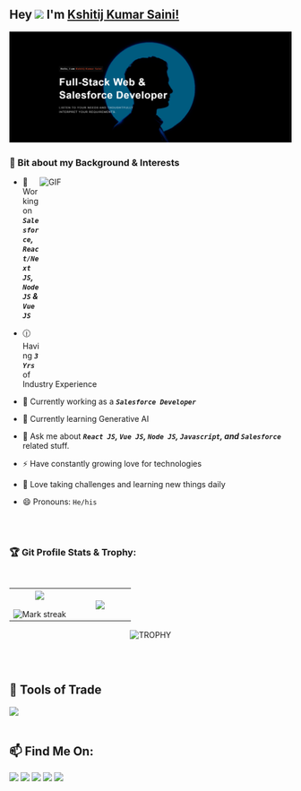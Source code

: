 ### <h2 dir="auto">Hey <img src="https://media.giphy.com/media/hvRJCLFzcasrR4ia7z/giphy.gif" width="25px"> I'm [Kshitij Kumar Saini!](https://kshitij-kumar-saini.vercel.app)</h2>

 <img src="/assets/banner.png" alt="banner">

### 🤔 Bit about my Background & Interests

<a target="_blank">
  <img align="right" top="600" height="350" width="450" alt="GIF" src="https://media.giphy.com/media/SWoSkN6DxTszqIKEqv/giphy.gif">
</a>

- 🔭 Working on ***`Salesforce`, `React/Next JS`, `Node JS` & `Vue JS`***

- 🕧 Having ***`3 Yrs`*** of Industry Experience

- 🌱 Currently working as a ***`Salesforce Developer`***

- 🤖 Currently learning Generative AI
  
- 💬 Ask me about ***`React JS`, `Vue JS`, `Node JS`, `Javascript`, and `Salesforce`*** related stuff.

- ⚡ Have constantly growing love for technologies

- 💖 Love taking challenges and learning new things daily

- 😄 Pronouns: `He/his`
<br/>
<br/>

### 🏆 Git Profile Stats & Trophy:
<br/>
<p align="center">
<table align="center">
  <tr border="none">
  <td width="50%" align="center">
    <img  align="center"  src="https://github-readme-stats.vercel.app/api?username=kshitijkumarsaini&theme=radical&show_icons=true&count_private=true" />
    <br></br>
    <img  title="🔥 Get streak stats for your profile at git.io/streak-stats" alt="Mark streak" src="https://github-readme-streak-stats.herokuapp.com/?user=kshitijkumarsaini&theme=radical&hide_border=false" alt="Kshitij's github stats" data-canonical-src="https://github-readme-stats.vercel.app/api/top-langs/?username=kshitijkumarsaini&theme=radical&hide_border=false" /> 
  </td>
  
  <td width="50%" align="center">
    <img  align="center"  src="https://github-readme-stats.anuraghazra1.vercel.app/api/top-langs/?username=kshitijkumarsaini&theme=radical&hide_border=false&no-bg=true&no-frame=true&langs_count=10"/>
  </td>
  </tr>
</table>

<div align="center">
  <img align="center" width=84% src="https://github-profile-trophy.vercel.app/?username=kshitijkumarsaini&theme=radical&row=1&column=7&margin-h=15&margin-w=5&no-bg=true" alt="TROPHY" />
</div>
</p>
<br/>
<br/>

<h2>🔭 Tools of Trade</h2>

[![](https://skillicons.dev/icons?i=git,github,html,css,sass,bootstrap,materialui,js,jquery,docker,graphql,express,nodejs,react,nextjs,vue,prisma,redux,wordpress,postman,firebase,mongodb,gcp,powershell,vscode,planetscale,vercel,stackoverflow)](https://skillicons.dev)
<br/>
<br/>

<h2>📫 Find Me On:</h2>
<p align="left">
  <a href="https://www.linkedin.com/in/kshitij-kumar-saini98/" target="_blank"><img src="https://skillicons.dev/icons?i=linkedin" /></a>
  <a href="https://twitter.com/imkshitijkumar" target="_blank"><img src="https://skillicons.dev/icons?i=twitter" /></a>
  <a href="https://www.instagram.com/iamkshitijkumarsaini"><img src="https://skillicons.dev/icons?i=instagram" /></a>
  <a href="https://github.com/kshitijkumarsaini"><img src="https://skillicons.dev/icons?i=github" /></a>
  <a href="https://kshitij-kumar-saini.vercel.app"><img src="https://skillicons.dev/icons?i=actix" /></a>
</p>
<!-- [![](https://visitcount.itsvg.in/api?id=kshitijkumarsaini&label=Profile%20Views&color=10&icon=5&pretty=false)](https://visitcount.itsvg.in) -->
